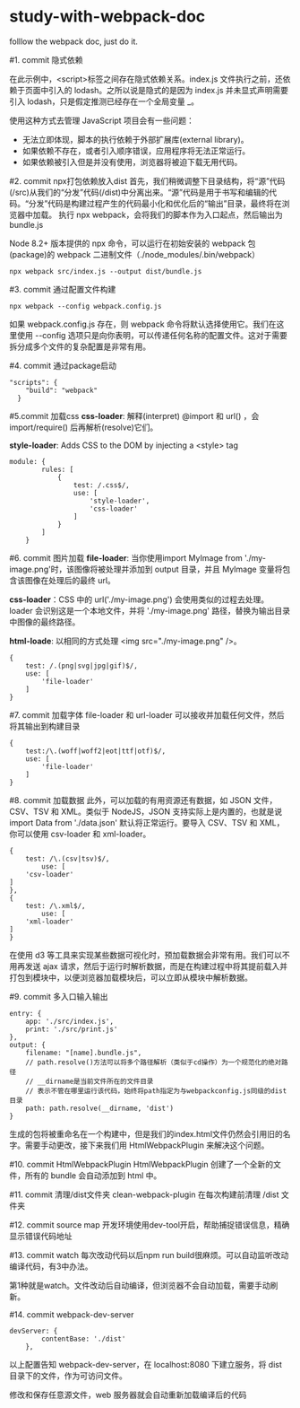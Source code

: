 # study-with-webpack-doc
folllow the webpack doc, just do it. 


#1. commit 隐式依赖

在此示例中，\<script>标签之间存在隐式依赖关系。index.js 文件执行之前，还依赖于页面中引入的 lodash。之所以说是隐式的是因为 index.js 并未显式声明需要引入 lodash，只是假定推测已经存在一个全局变量 _。

使用这种方式去管理 JavaScript 项目会有一些问题：

* 无法立即体现，脚本的执行依赖于外部扩展库(external library)。
* 如果依赖不存在，或者引入顺序错误，应用程序将无法正常运行。
* 如果依赖被引入但是并没有使用，浏览器将被迫下载无用代码。

#2. commit npx打包依赖放入dist
首先，我们稍微调整下目录结构，将“源”代码(/src)从我们的“分发”代码(/dist)中分离出来。“源”代码是用于书写和编辑的代码。“分发”代码是构建过程产生的代码最小化和优化后的“输出”目录，最终将在浏览器中加载。
执行 npx webpack，会将我们的脚本作为入口起点，然后输出为 bundle.js

Node 8.2+ 版本提供的 npx 命令，可以运行在初始安装的 webpack 包(package)的 webpack 二进制文件（./node_modules/.bin/webpack）
```
npx webpack src/index.js --output dist/bundle.js
```

#3. commit 通过配置文件构建
```
npx webpack --config webpack.config.js
```
如果 webpack.config.js 存在，则 webpack 命令将默认选择使用它。我们在这里使用 --config 选项只是向你表明，可以传递任何名称的配置文件。这对于需要拆分成多个文件的复杂配置是非常有用。

#4. commit 通过package启动
```
"scripts": {
    "build": "webpack"
  }
```

#5.commit 加载css
**css-loader**: 解释(interpret) @import 和 url() ，会 import/require() 后再解析(resolve)它们。

**style-loader**: Adds CSS to the DOM by injecting a \<style> tag

```
module: {
        rules: [
            {
                test: /.css$/,
                use: [
                    'style-loader',
                    'css-loader'
                ]
            }
        ]
    }
```

#6. commit 图片加载
**file-loader**: 当你使用import MyImage from './my-image.png'时，该图像将被处理并添加到 output 目录，并且 MyImage 变量将包含该图像在处理后的最终 url。

**css-loader**：CSS 中的 url('./my-image.png') 会使用类似的过程去处理。loader 会识别这是一个本地文件，并将 './my-image.png' 路径，替换为输出目录中图像的最终路径。

**html-loade**: 以相同的方式处理 \<img src="./my-image.png" />。

```
{
    test: /.(png|svg|jpg|gif)$/,
    use: [
        'file-loader'
    ]
}
```

#7. commit 加载字体
file-loader 和 url-loader 可以接收并加载任何文件，然后将其输出到构建目录
```
{
    test:/\.(woff|woff2|eot|ttf|otf)$/,
    use: [
        'file-loader'
    ]
}
```

#8. commit 加载数据
此外，可以加载的有用资源还有数据，如 JSON 文件，CSV、TSV 和 XML。类似于 NodeJS，JSON 支持实际上是内置的，也就是说 import Data from './data.json' 默认将正常运行。要导入 CSV、TSV 和 XML，你可以使用 csv-loader 和 xml-loader。
```
{
    test: /\.(csv|tsv)$/,
        use: [
    'csv-loader'
]
},
{
    test: /\.xml$/,
        use: [
    'xml-loader'
]
}
```
在使用 d3 等工具来实现某些数据可视化时，预加载数据会非常有用。我们可以不用再发送 ajax 请求，然后于运行时解析数据，而是在构建过程中将其提前载入并打包到模块中，以便浏览器加载模块后，可以立即从模块中解析数据。

#9. commit 多入口输入输出
```
entry: {
    app: './src/index.js',
    print: './src/print.js'
},
output: {
    filename: "[name].bundle.js",
    // path.resolve()方法可以将多个路径解析（类似于cd操作）为一个规范化的绝对路径
    // __dirname是当前文件所在的文件目录
    // 表示不管在哪里运行该代码，始终将path指定为与webpackconfig.js同级的dist目录
    path: path.resolve(__dirname, 'dist')
}
```
生成的包将被重命名在一个构建中，但是我们的index.html文件仍然会引用旧的名字。需要手动更改，接下来我们用 HtmlWebpackPlugin 来解决这个问题。

#10. commit HtmlWebpackPlugin
HtmlWebpackPlugin 创建了一个全新的文件，所有的 bundle 会自动添加到 html 中。

#11. commit 清理/dist文件夹
clean-webpack-plugin 在每次构建前清理 /dist 文件夹

#12. commit source map
开发环境使用dev-tool开启，帮助捕捉错误信息，精确显示错误代码地址

#13. commit watch
每次改动代码以后npm run build很麻烦。可以自动监听改动编译代码，有3中办法。

第1种就是watch。文件改动后自动编译，但浏览器不会自动加载，需要手动刷新。

#14. commit webpack-dev-server
```
devServer: {
        contentBase: './dist'
    },
```
以上配置告知 webpack-dev-server，在 localhost:8080 下建立服务，将 dist 目录下的文件，作为可访问文件。

修改和保存任意源文件，web 服务器就会自动重新加载编译后的代码
